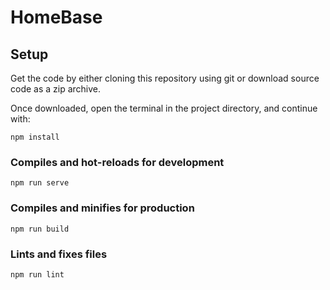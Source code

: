 # HomeBase

## Setup

Get the code by either cloning this repository using git or download source code as a zip archive.

Once downloaded, open the terminal in the project directory, and continue with:

```
npm install
```

### Compiles and hot-reloads for development

```
npm run serve
```

### Compiles and minifies for production

```
npm run build
```

### Lints and fixes files

```
npm run lint
```
